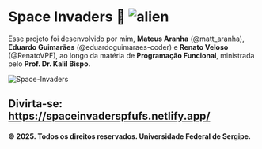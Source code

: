 # Space Invaders 👾 <img alt="alien" src="/Modo-Clássico/assets/Alien1(192x192).png">

 Esse projeto foi desenvolvido por mim, **Mateus Aranha** (@matt_aranha), **Eduardo Guimarães** (@eduardoguimaraes-coder) e **Renato Veloso** (@RenatoVPF), ao longo da matéria de **Programação Funcional**, ministrada pelo **Prof. Dr. Kalil Bispo.**
 
<img align="center" alt="Space-Invaders" src="/Modo-Clássico/assets/Logo.png">




## Divirta-se: https://spaceinvaderspfufs.netlify.app/
#### **© 2025. Todos os direitos reservados. Universidade Federal de Sergipe.**
